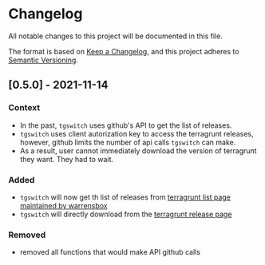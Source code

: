 # Changelog
All notable changes to this project will be documented in this file.

The format is based on [Keep a Changelog](https://keepachangelog.com/en/1.0.0/),
and this project adheres to [Semantic Versioning](https://semver.org/spec/v2.0.0.html).

## [0.5.0] - 2021-11-14
### Context
- In the past, `tgswitch` uses github's API to get the list of releases.
- `tgswitch` uses client autorization key to access the terragrunt releases, however, github limits the number of api calls `tgswitch` can make.
- As a result, user cannot immediately download the version of terragrunt they want. They had to wait.

### Added
- `tgswitch` will now get th list of releases from [terragrunt list page maintained by warrensbox](https://warrensbox.github.io/terragunt-versions-list/)
- `tgswitch` will directly download from the [terragrunt release page](https://github.com/gruntwork-io/terragrunt/releases)

### Removed
- removed all functions that would make API github calls
